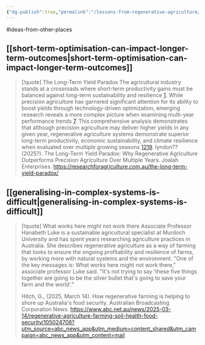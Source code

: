 ```yaml
---
{"dg-publish":true,"permalink":"/lessons-from-regenerative-agriculture/"}
---
```


#ideas-from-other-places

## [[short-term-optimisation-can-impact-longer-term-outcomes\|short-term-optimisation-can-impact-longer-term-outcomes]]

> [!quote] The Long-Term Yield Paradox
> The agricultural industry stands at a crossroads where short-term productivity gains must be balanced against long-term sustainability and resilience [1](https://alliancebioversityciat.org/stories/achieving-economic-balance-regenerative-agriculture). While precision agriculture has garnered significant attention for its ability to boost yields through technology-driven optimization, emerging research reveals a more complex picture when examining multi-year performance trends [7](https://rodaleinstitute.org/science/farming-systems-trial/). This comprehensive analysis demonstrates that although precision agriculture may deliver higher yields in any given year, regenerative agriculture systems demonstrate superior long-term productivity, economic sustainability, and climate resilience when evaluated over multiple growing seasons [12](https://www.resilience.org/stories/2005-07-25/organic-farming-uses-less-energy-same-yields/)[19](https://www.farmprogress.com/crops/rodale-s-40-year-organic-experiment).
> lyndon?? (2025?). The Long-Term Yield Paradox: Why Regenerative Agriculture Outperforms Precision Agriculture Over Multiple Years. Joalah Enterprises. https://researchforagriculture.com.au/the-long-term-yield-paradox/

## [[generalising-in-complex-systems-is-difficult\|generalising-in-complex-systems-is-difficult]]

> [!quote] What works here might not work there
> Associate Professor Hanabeth Luke is a sustainable agricultural specialist at Murdoch University and has spent years researching agriculture practices in Australia.
> She describes regenerative agriculture as a way of farming that looks to ensure the ongoing profitability and resilience of farms, by working more with natural systems and the environment.
> "One of the key messages is: What works here might not work there," associate professor Luke said.
> "It's not trying to say 'these five things together are going to be the silver bullet that's going to save your farm and the world'."
> 
> Hitch, G., (2025, March 14). How regenerative farming is helping to shore up Australia's food security. Australian Broadcasting Corporation News. https://www.abc.net.au/news/2025-03-14/regenerative-agriculture-farming-soil-health-food-security/105024708?utm_source=abc_news_app&utm_medium=content_shared&utm_campaign=abc_news_app&utm_content=mail